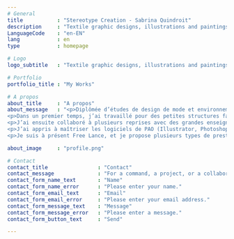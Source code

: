 ```yaml
---
# General
title           : "Stereotype Creation - Sabrina Quindroit"
description     : "Textile graphic designs, illustrations and paintings"
LanguageCode    : "en-EN"
lang            : en
type            : homepage

# Logo
logo_subtitle   : "Textile graphic designs, illustrations and paintings"

# Portfolio
portfolio_title : "My Works"

# A propos
about_title     : "A propos"
about_message   : "<p>Diplômée d’études de design de mode et environnement, j’ai débuté ma carrière professionnelle en tant que styliste pour le prêt-à-porter femme. </p>
<p>Dans un premier temps, j’ai travaillé pour des petites structures faisant partie de la Maison de Mode de Lille, j’y ai découvert les techniques de coutures et de fabrication du vêtement sur-mesure et fait-main Haut de gamme.</p>
<p>J’ai ensuite collaboré à plusieurs reprises avec des grandes enseignes françaises spécialisées dans la vente à distance telles que La Redoute et les 3Suisses en tant que styliste pour le secteur femme.</p>
<p>J’ai appris à maîtriser les logiciels de PAO (Illustrator, Photoshop)et à créer des collections d’imprimés, placés et all over, des broderies, et toutes sortes d’animations textiles.</p>
<p>Je suis à présent Free Lance, et je propose plusieurs types de prestations, destinées à la foi aux particuliers et aux entreprises.</p>"

about_image     : "profile.png"

# Contact
contact_title                : "Contact"
contact_message              : "For a command, a project, or a collaboration feel free to contact me :"
contact_form_name_text       : "Name"
contact_form_name_error      : "Please enter your name."
contact_form_email_text      : "Email"
contact_form_email_error     : "Please enter your email address."
contact_form_message_text    : "Message"
contact_form_message_error   : "Please enter a message."
contact_form_button_text     : "Send"

---
```

